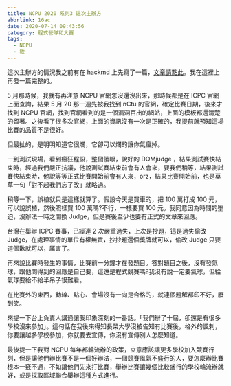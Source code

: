 ```yaml
---
title: NCPU 2020 系列3 這次主辦方
abbrlink: 16ac
date: 2020-07-14 09:43:56
category: 程式營隊和大賽
tags:
  - NCPU
  - 欸
---
```

這次主辦方的情況我之前有在 hackmd 上先寫了一篇，[文章請點此](https://hackmd.io/Mir3MpnhQ067svoLnJktKQ?view)。我在這裡上再發一篇完整的。
<!-- more -->
5 月那時候，我就有再注意 NCPU 官網怎沒還沒出來，那時候都是在 ICPC 官網上面查詢，結果 5 月 20 那一週先被我找到 nCtu 的官網，確定比賽日期，後來才找到 NCPU 官網，找到官網看到的是一個漏洞百出的網站，上面的模板都還清楚的留著。之後看了很多次官網，上面的資訊沒有一次是正確的，我提前就預知這場比賽的品質不是很好。

但最扯的，是明明知道它很爛，它卻可以爛的讓你氣瘋掉。

一到測試現場，看到瘋狂程設，整個傻眼，說好的 DOMjudge ，結果測試賽快結束時，經過我們嚴正抗議，他說測試賽結束前會有人會來，要我們稍等，結果測試賽快結束時，他說等等正式比賽開始前會有人來，orz，結果比賽開始前，也是草草一句「對不起我們忘了改」就略過。

稍等一下，誤植就只是這樣就算了。假設今天是買車的，把 100 萬打成 100 元，可以說誤植，然後照樣買 100 萬嗎?不行，一樣要買 100 元。我同意因為時間的壓迫，沒辦法一時之間換 Judge，但是賽後至少也要有正式的文章來回應。

台灣在舉辦 ICPC 賽事，已經連 2 次嚴重過失，上次是抄題，這是過失偷改 Judge，在處理事情的單位有權無責，抄抄題還個獎牌就可以，偷改 Judge 只要道個歉就可以，厲害了。

再來說比賽時發生的事情，比賽前一分鐘才在發題目。答對題目之後，沒有發氣球，跟他問得到的回應是自己要，這還是程式競賽嗎?我沒有說一定要氣球，但給氣球要給不給半吊子很難看。

在比賽外的東西，動線、點心、會場沒有一向是合格的，就連個題解都印不好，廢到笑。

來提一下台上負責人講過讓我印象深刻的一番話。「我們辦了十屆，卻還是有很多學校沒來參加」。這句話在我後來得知長榮大學沒被告知有比賽後，格外的諷刺，你要讓越多學校參加，你就要去宣傳，你沒有宣傳別人怎麼知道。

最後提一下我對 NCPU 每年都輪流辦的政策，立意應該讓更多學校加入競賽行列，但是讓他們辦比賽不是一個好辦法，一個競賽風氣不盛行的人，要怎麼辦比賽根本一竅不通，不如讓他們先來打比賽，舉辦比賽讓幾個比較盛行的學校輪流辦就好，或是採取區域聯合舉辦這種方式進行。